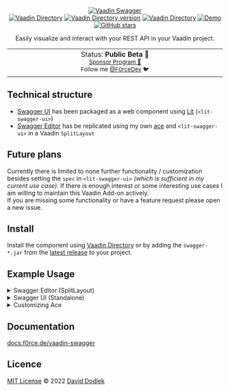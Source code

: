 <p align="center">
<a href="https://vaadin.com/directory/component/swagger" target="__blank"><img src="https://user-images.githubusercontent.com/60381251/176435959-29c48982-bbc5-43d0-8769-084074d8c9a3.png" alt="Vaadin Swagger"></a>
<br>
<a href="https://vaadin.com/directory/component/swagger"><img alt="Vaadin Directory" src="https://img.shields.io/vaadin-directory/status/swagger?color=6D9A00"></a>
<a href="https://vaadin.com/directory/component/swagger"><img alt="Vaadin Directory version" src="https://img.shields.io/vaadin-directory/v/swagger?color=6D9A00&label=%20"></a>
<a href="https://vaadin.com/directory/component/swagger"><img alt="Vaadin Directory" src="https://img.shields.io/vaadin-directory/stars/swagger?color=6D9A00"></a>
<a href="https://preview.f0rce.de/vaadin-swagger/" target="__blank"><img src="https://img.shields.io/static/v1?label=&message=Demo&color=6D9A00" alt="Demo"></a>
<br>
<a href="https://github.com/f0rce/vaadin-swagger" target="__blank"><img alt="GitHub stars" src="https://img.shields.io/github/stars/f0rce/vaadin-swagger?style=social"></a>
</p>


<p align="center">
Easily visualize and interact with your REST API in your Vaadin project.
</p>

<p align="center">
<table>
<tbody>
<td align="center">
<img width="2000" height="0" /><br>
Status: <b>Public Beta 🎉</b><br>
<sub><a href="https://github.com/sponsors/f0rce">Sponsor Program 💖</a><br> Follow me <a href="https://twitter.com/F0rceDev">@F0rceDev</a> 🐦</sub><br>
<img width="2000" height="0" /><br>
</td>
</tbody>
</table>
</p>


## Technical structure

- [Swagger UI](https://swagger.io/tools/swagger-ui/) has been packaged as a web component using [Lit](https://lit.dev) (`<lit-swagger-ui>`)
- [Swagger Editor](https://swagger.io/tools/swagger-editor) has be replicated using my own [ace](https://github.com/F0rce/ace) and `<lit-swagger-ui>` in a Vaadin `SplitLayout` 


## Future plans

Currently there is limited to none further functionality / customization besides setting the `spec` in `<lit-swagger-ui>` *(which is sufficient in my current use case)*. If there is enough interest or some interesting use cases I am willing to maintain this Vaadin Add-on actively.</br>If you are missing some functionality or have a feature request please open a new issue.


## Install

Install the component using [Vaadin Directory](https://vaadin.com/directory/component/swagger) or by adding the `swagger-*.jar` from the [latest release](https://github.com/F0rce/vaadin-swagger/releases/latest) to your project.


## Example Usage 

<details>
    <summary>Swagger Editor (SplitLayout)</summary>

```java
@Route("")
public class TestView extends Div {

  public TestView() {
    // Set the parent <div> to full size (fullscreen)
    this.setSizeFull();

    // Initialize new SwaggerEditor aka SplitView with AceEditor as primary and SwaggerUI as
    // secondary
    SwaggerEditor swaggerEditor = new SwaggerEditor();

    // Add the spec as soon as SwaggerUI is ready --> this is not neccessary, as the frontend
    // handles it automatically
    swaggerEditor
        .getSwaggerUI()
        .addReadyListener(
            event -> {
              // OpenAPI 3.0 sample
              swaggerEditor.setSpec(
                  "openapi: 3.0.0\n"
                      + "info:\n"
                      + "  version: 1.0.0\n"
                      + "  title: Sample API\n"
                      + "  description: A sample API to illustrate OpenAPI concepts\n"
                      + "paths:\n"
                      + "  /list:\n"
                      + "    get:\n"
                      + "      description: Returns a list of stuff              \n"
                      + "      responses:\n"
                      + "        '200':\n"
                      + "          description: Successful response");
            });

    // Add SwaggerEditor to the parent <div>
    this.add(swaggerEditor);
  }
}
```
</details>

<details>
    <summary>Swagger UI (Standalone)</summary>

```java
@Route("")
public class TestView extends Div {

  public TestView() {
    // Set the parent <div> to full size (fullscreen)
    this.setSizeFull();

    // Initialize new SwaggerUI
    SwaggerUI swaggerUI = new SwaggerUI();

    // Set the size to fullscreen to match parents height/width
    swaggerUI.setSizeFull();

    swaggerUI.addReadyListener(
        event -> {
          // OpenAPI 3.0 sample
          swaggerUI.setSpec(
              "openapi: 3.0.0\n"
                  + "info:\n"
                  + "  version: 1.0.0\n"
                  + "  title: Sample API\n"
                  + "  description: A sample API to illustrate OpenAPI concepts\n"
                  + "paths:\n"
                  + "  /list:\n"
                  + "    get:\n"
                  + "      description: Returns a list of stuff              \n"
                  + "      responses:\n"
                  + "        '200':\n"
                  + "          description: Successful response");
        });

    // Add SwaggerUI to the parent <div>
    this.add(swaggerUI)
  }
}
```
</details>

<details>
    <summary>Customizing Ace</summary>

If you want to change the default behaviour of [ace](https://github.com/F0rce/ace) you can access the instance using:
```java
SwaggerEditor swaggerEditor = new SwaggerEditor();
AceEditor ace = swaggerEditor.getAceEditor();

// turn of read-only mode
ace.setReadOnly(false);
```

Please refer to [ace's documentation](https://docs.f0rce.de/ace) for further information.
</details>


## Documentation

[docs.f0rce.de/vaadin-swagger](https://docs.f0rce.de/vaadin-swagger)


## Licence

[MIT License](https://github.com/F0rce/vaadin-swagger/blob/master/LICENSE) © 2022 [David Dodlek](https://github.com/F0rce)
